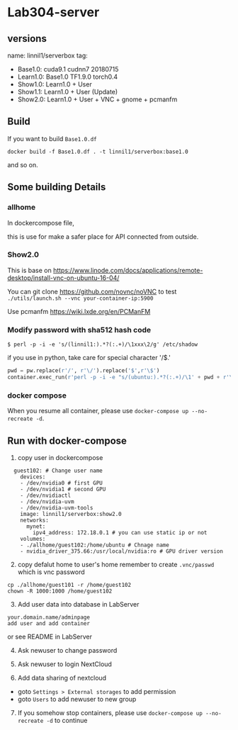 # Lab304-server

## versions
name: linnil1/serverbox
tag:
* Base1.0: cuda9.1 cudnn7 20180715
* Learn1.0: Base1.0 TF1.9.0  torch0.4
* Show1.0: Learn1.0 + User
* Show1.1: Learn1.0 + User (Update)
* Show2.0: Learn1.0 + User + VNC + gnome + pcmanfm

## Build

If you want to build `Base1.0.df`

`docker build -f Base1.0.df . -t linnil1/serverbox:base1.0`

and so on.

## Some building Details

### allhome
In dockercompose file,

this is use for make a safer place for API connected from outside.

### Show2.0
This is base on https://www.linode.com/docs/applications/remote-desktop/install-vnc-on-ubuntu-16-04/

You can git clone https://github.com/novnc/noVNC to test
`./utils/launch.sh --vnc your-container-ip:5900`

Use pcmanfm
https://wiki.lxde.org/en/PCManFM

### Modify password with sha512 hash code
`$ perl -p -i -e 's/(linnil1:).*?(:.+)/\1xxx\2/g' /etc/shadow`

if you use in python, take care for special character '/$.'

``` python
pwd = pw.replace(r'/', r'\/').replace('$',r'\$')                                                                                                                   
container.exec_run(r'perl -p -i -e "s/(ubuntu:).*?(:.+)/\1' + pwd + r'\2/g" /etc/shadow')
````

### docker compose
When you resume all container, please use `docker-compose up --no-recreate -d`.

## Run with docker-compose

1. copy user in dockercompose
```
  guest102: # Change user name
    devices:
    - /dev/nvidia0 # first GPU
    - /dev/nvidia1 # second GPU
    - /dev/nvidiactl
    - /dev/nvidia-uvm
    - /dev/nvidia-uvm-tools
    image: linnil1/serverbox:show2.0
    networks:
      mynet:
        ipv4_address: 172.18.0.1 # you can use static ip or not
    volumes:
    - ./allhome/guest102:/home/ubuntu # Chnage name
    - nvidia_driver_375.66:/usr/local/nvidia:ro # GPU driver version
```

2. copy defalut home to user's home
remember to create `.vnc/passwd` which is vnc password
```
cp ./allhome/guest101 -r /home/guest102
chown -R 1000:1000 /home/guest102
```

3. Add user data into database in LabServer
```
your.domain.name/adminpage
add user and add container
```
or see README in LabServer

4. Ask newuser to change password

5. Ask newuser to login NextCloud

6. Add data sharing of nextcloud
* goto `Settings > External storages` to add permission
* goto `Users` to add newuser to new group

7. If you somehow stop containers, 
please use `docker-compose up --no-recreate -d` to continue
